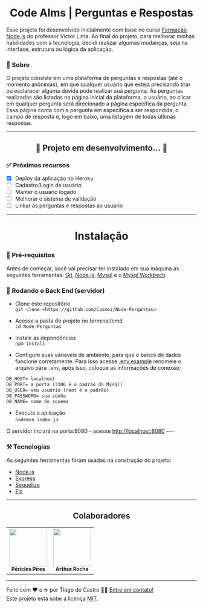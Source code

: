 <h1 align="center">Code Alms | Perguntas e Respostas
</h1>
<!-- ME CONTRATA! AAAAAAAAAAAA kkkkk -->

Esse projeto foi desenvolvido inicialmente com base no curso [Formação Node.js](https://www.udemy.com/course/formacao-nodejs/) do professor Victor Lima. Ao final do projeto, para melhorar minhas habilidades com a tecnologia, decidi realizar algumas mudanças, seja na interface, estrutura ou lógica da aplicação.
### 🔖 Sobre
O projeto consiste em uma plataforma de perguntas e respostas (até o momento anônimas), em que qualquer usuário que esteja precisando tirar ou esclarecer alguma dúvida pode realizar sua pergunta. As perguntas realizadas são listadas na página inicial da plataforma, o usuário, ao clicar em qualquer pergunta será direcionado a página especifica da pergunta. Essa página conta com a pergunta em especifica a ser respondida, o campo de resposta e, logo em baixo, uma listagem de todas últimas respostas. 

---

<h2 align="center"> 
	🚧  Projeto em desenvolvimento...  🚧
</h2>

### ✅ Próximos recursos

- [x] Deploy da aplicação no Heroku
- [ ] Cadastro/Login de usuário
- [ ] Manter o usuário logado
- [ ] Melhorar o sistema de validação
- [ ] Linkar as perguntas e respostas ao usuário

---

<h1 align="center">Instalação
</h1>

### 🏁 Pré-requisitos

Antes de começar, você vai precisar ter instalado em sua máquina as seguintes ferramentas:
[Git](https://git-scm.com), [Node.js](https://nodejs.org/en/), [Mysql](https://www.mysql.com/) e o [Mysql Workbech](https://www.mysql.com/products/workbench/).

### 🎲 Rodando o Back End (servidor)
- Clone este repositório <br>
```git clone <https://github.com/Casmei/Node-Perguntas>```

- Acesse a pasta do projeto no terminal/cmd <br>
```cd Node-Perguntas```

- Instale as dependências <br>```npm install```

- Configure suas váriaveis de ambiente, para que o banco de dados funcione corretamente. Para isso acesse [.env.example](./env.example) renomeie o arquivo para ```.env```, após isso, coloque as informações de conexão:
```html
DB_HOST= localhost
DB_PORT= a porta (3306 é o padrão do Mysql)
DB_USER= seu usuário (root é o padrão)
DB_PASSWORD= sua senha
DB_NAME= nome do squema
```

- Execute a aplicação <br>
```nodemon index.js```

O servidor inciará na porta:8080 - acesse <http://localhost:8080> ---

### ⚒️ Tecnologias

As seguintes ferramentas foram usadas na construção do projeto:

- [Node.js](https://nodejs.org/en/)
- [Express](https://expressjs.com/pt-br/)
- [Sequelize](https://www.typescriptlang.org/)
- [Ejs](https://ejs.co/)

---

<h2 align="center">Colaboradores
</h2>

<table>
  <tr>
    <td align="center"><a href="https://github.com/bitpickle"><img src="https://avatars.githubusercontent.com/u/52581118" width="100px;" alt=""/><br /><sub><b>Péricles Pires</b></sub></td>
    <td align="center"><a href="https://github.com/ArthurRAmaral"><img src="https://avatars.githubusercontent.com/u/48517851" width="100px;"  alt=""/><br /><sub><b>Arthur Rocha</b></sub></a><br /></td>
    
  </tr>
 </table>

---



Feito com ❤️ e ☕ por Tiago de Castro 👋🏽 [Entre em contato!](https://www.linkedin.com/in/tiago-de-castro-lima-3814911b9/) <br>
Este projeto esta sobe a licença [MIT](./LICENSE).




